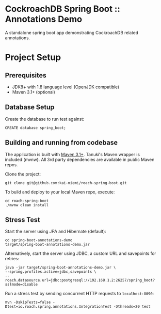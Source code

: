 # CockroachDB Spring Boot :: Annotations Demo

A standalone spring boot app demonstrating CockroachDB related annotations.
   
# Project Setup

## Prerequisites

- JDK8+ with 1.8 language level (OpenJDK compatible)
- Maven 3.1+ (optional)

## Database Setup

Create the database to run test against:

    CREATE database spring_boot;
    
## Building and running from codebase

The application is built with [Maven 3.1+](https://maven.apache.org/download.cgi).
Tanuki's Maven wrapper is included (mvnw). All 3rd party dependencies are available in public Maven repos.

Clone the project:

    git clone git@github.com:kai-niemi/roach-spring-boot.git

To build and deploy to your local Maven repo, execute:
                                                            
    cd roach-spring-boot
    ./mvnw clean install

## Stress Test

Start the server using JPA and Hibernate (default):    
    
    cd spring-boot-annotations-demo
    target/spring-boot-annotations-demo.jar

Alternatively, start the server using JDBC, a custom URL and savepoints for retries:

    java -jar target/spring-boot-annotations-demo.jar \ 
    --spring.profiles.active=jdbc,savepoints \ 
    --roach.datasource.url=jdbc:postgresql://192.168.1.2:26257/spring_boot?sslmode=disable    

Run a stress test by sending concurrent HTTP requests to `localhost:8090`:

    mvn -DskipTests=false -Dtest=io.roach.spring.annotations.IntegrationTest -Dthreads=20 test
 